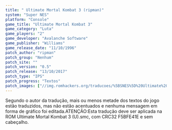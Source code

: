 ```yaml
---
title: " Ultimate Mortal Kombat 3 (ripman)"
system: "Super NES"
platform: "Console"
game_title: "Ultimate Mortal Kombat 3"
game_category: "Luta"
game_players: "2"
game_developer: "Avalanche Software"
game_publisher: "Williams"
game_release_date: "11/10/1996"
patch_author: "ripman"
patch_group: "Nenhum"
patch_site: ""
patch_version: "0.5"
patch_release: "13/10/2017"
patch_type: "IPS"
patch_progress: "Textos"
patch_images: ["//img.romhackers.org/traducoes/%5BSNES%5D%20Ultimate%20Mortal%20Kombat%203%20-%20ripman%20-%201.png","//img.romhackers.org/traducoes/%5BSNES%5D%20Ultimate%20Mortal%20Kombat%203%20-%20ripman%20-%202.png","//img.romhackers.org/traducoes/%5BSNES%5D%20Ultimate%20Mortal%20Kombat%203%20-%20ripman%20-%203.png"]
---
```

Segundo o autor da tradução, mais ou menos metade dos textos do jogo estão traduzidos, mas não estão acentuados e nenhuma mensagem em forma de gráfico foi editada.ATENÇÃO:Esta tradução deve ser aplicada na ROM Ultimate Mortal Kombat 3 (U).smc, com CRC32 F5BFE41E e sem cabeçalho.